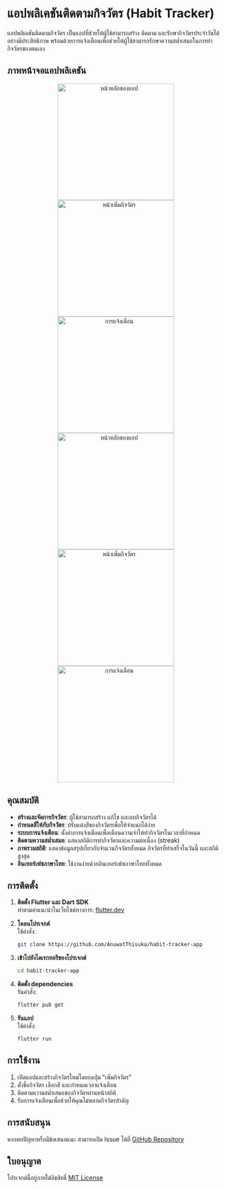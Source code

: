 # แอปพลิเคชันติดตามกิจวัตร (Habit Tracker)

แอปพลิเคชันติดตามกิจวัตร เป็นแอปที่ช่วยให้ผู้ใช้สามารถสร้าง ติดตาม และรักษากิจวัตรประจำวันได้อย่างมีประสิทธิภาพ พร้อมด้วยการแจ้งเตือนเพื่อช่วยให้ผู้ใช้สามารถรักษาความสม่ำเสมอในการทำกิจวัตรของตนเอง

## ภาพหน้าจอแอปพลิเคชัน

<!-- markdownlint-disable MD033 -->
<p align="center">
  <img src="screenshots/home_screen.png" width="270" alt="หน้าหลักของแอป">
  <img src="screenshots/add_habit.png" width="270" alt="หน้าเพิ่มกิจวัตร">
  <img src="screenshots/notification.png" width="270" alt="การแจ้งเตือน">
   <img src="screenshots/home_screen_dark.png" width="270" alt="หน้าหลักของแอป">
  <img src="screenshots/add_habit_dark.png" width="270" alt="หน้าเพิ่มกิจวัตร">
  <img src="screenshots/notification_dark.png" width="270" alt="การแจ้งเตือน">
</p>
<!-- markdownlint-enable MD033 -->

## คุณสมบัติ

- **สร้างและจัดการกิจวัตร**: ผู้ใช้สามารถสร้าง แก้ไข และลบกิจวัตรได้
- **กำหนดสีให้กับกิจวัตร**: ปรับแต่งสีของกิจวัตรเพื่อให้จำแนกได้ง่าย
- **ระบบการแจ้งเตือน**: ตั้งค่าการแจ้งเตือนเพื่อเตือนความจำให้ทำกิจวัตรในเวลาที่กำหนด
- **ติดตามความสม่ำเสมอ**: แสดงสถิติการทำกิจวัตรและความต่อเนื่อง (streak)
- **ภาพรวมสถิติ**: แสดงข้อมูลสรุปเกี่ยวกับจำนวนกิจวัตรทั้งหมด กิจวัตรที่ทำเสร็จในวันนี้ และสถิติสูงสุด
- **อินเทอร์เฟซภาษาไทย**: ใช้งานง่ายด้วยอินเทอร์เฟซภาษาไทยทั้งหมด

## การติดตั้ง

1. **ติดตั้ง Flutter และ Dart SDK**  
   ทำตามคำแนะนำในเว็บไซต์ทางการ: [flutter.dev](https://flutter.dev/docs/get-started/install)

2. **โคลนโปรเจกต์**  
   ใช้คำสั่ง:

   ```bash
   git clone https://github.com/AnuwatThisuka/habit-tracker-app
   ```

3. **เข้าไปยังไดเรกทอรีของโปรเจกต์**  

   ```bash
   cd habit-tracker-app
   ```

4. **ติดตั้ง dependencies**  
   รันคำสั่ง:

   ```bash
   flutter pub get
   ```

5. **รันแอป**  
   ใช้คำสั่ง:

   ```bash
   flutter run
   ```

## การใช้งาน

1. เปิดแอปและสร้างกิจวัตรใหม่โดยกดปุ่ม "เพิ่มกิจวัตร"
2. ตั้งชื่อกิจวัตร เลือกสี และกำหนดเวลาแจ้งเตือน
3. ติดตามความสม่ำเสมอของกิจวัตรผ่านหน้าสถิติ
4. รับการแจ้งเตือนเพื่อช่วยให้คุณไม่พลาดกิจวัตรสำคัญ

## การสนับสนุน

หากพบปัญหาหรือมีข้อเสนอแนะ สามารถเปิด Issue ได้ที่ [GitHub Repository](https://github.com/anuwatthisuka/habit-tracker-app/issues)

## ใบอนุญาต

โปรเจกต์นี้อยู่ภายใต้ลิขสิทธิ์ [MIT License](LICENSE)
